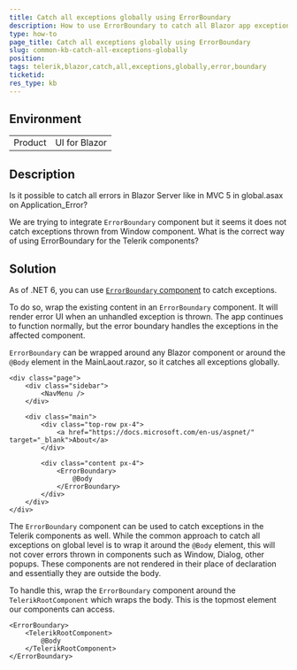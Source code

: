 ```yaml
---
title: Catch all exceptions globally using ErrorBoundary
description: How to use ErrorBoundary to catch all Blazor app exceptions globally?
type: how-to
page_title: Catch all exceptions globally using ErrorBoundary
slug: common-kb-catch-all-exceptions-globally
position: 
tags: telerik,blazor,catch,all,exceptions,globally,error,boundary
ticketid: 
res_type: kb
---
```


## Environment
<table>
	<tbody>
		<tr>
			<td>Product</td>
			<td>UI for Blazor</td>
		</tr>
	</tbody>
</table>


## Description

Is it possible to catch all errors in Blazor Server like in MVC 5 in global.asax on Application_Error?

We are trying to integrate `ErrorBoundary` component but it seems it does not catch exceptions thrown from Window component. What is the correct way of using ErrorBoundary for the Telerik components?

## Solution

As of .NET 6, you can use [`ErrorBoundary` component](https://docs.microsoft.com/en-us/aspnet/core/blazor/fundamentals/handle-errors?view=aspnetcore-6.0#error-boundaries) to catch exceptions.

To do so, wrap the existing content in an `ErrorBoundary` component. It will render error UI when an unhandled exception is thrown. The app continues to function normally, but the error boundary handles the exceptions in the affected component.

`ErrorBoundary` can be wrapped around any Blazor component or around the `@Body` element in the MainLaout.razor, so it catches all exceptions globally.

````CSHTML
<div class="page">
    <div class="sidebar">
        <NavMenu />
    </div>

    <div class="main">
        <div class="top-row px-4">
            <a href="https://docs.microsoft.com/en-us/aspnet/" target="_blank">About</a>
        </div>

        <div class="content px-4">
            <ErrorBoundary>
                @Body
            </ErrorBoundary>
        </div>
    </div>
</div>
````

The `ErrorBoundary` component can be used to catch exceptions in the Telerik components as well. While the common approach to catch all exceptions on global level is to wrap it around the `@Body` element, this will not cover errors thrown in components such as Window, Dialog, other popups. These components are not rendered in their place of declaration and essentially they are outside the body.

To handle this, wrap the `ErrorBoundary` component around the `TelerikRootComponent` which wraps the body. This is the topmost element our components can access.

````CSHTML
<ErrorBoundary>
    <TelerikRootComponent>
        @Body
    </TelerikRootComponent>
</ErrorBoundary>
````